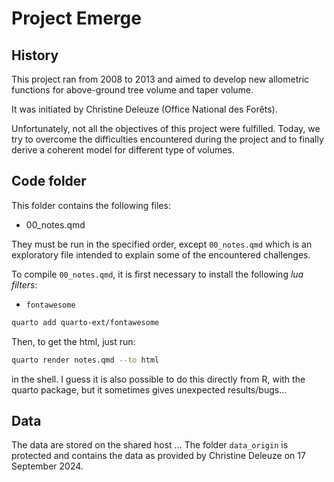 # Project Emerge

## History
This project ran from 2008 to 2013 and aimed to develop new allometric functions for above-ground tree volume and taper volume.

It was initiated by Christine Deleuze (Office National des Forêts).

Unfortunately, not all the objectives of this project were fulfilled. Today, we try to overcome the difficulties encountered during the project and to finally derive a coherent model for different type of volumes.

## Code folder
This folder contains the following files:
- 00_notes.qmd

They must be run in the specified order, except `00_notes.qmd` which is an exploratory file intended to explain some of the encountered challenges.

To compile `00_notes.qmd`, it is first necessary to install the following *lua filters*:
- `fontawesome`
```sh
quarto add quarto-ext/fontawesome
```
Then, to get the html, just run:
```sh
quarto render notes.qmd --to html
```
in the shell. I guess it is also possible to do this directly from R, with the quarto package, but it sometimes gives unexpected results/bugs...

## Data
The data are stored on the shared host ... The folder `data_origin` is protected and contains the data as provided by Christine Deleuze on 17 September 2024.
